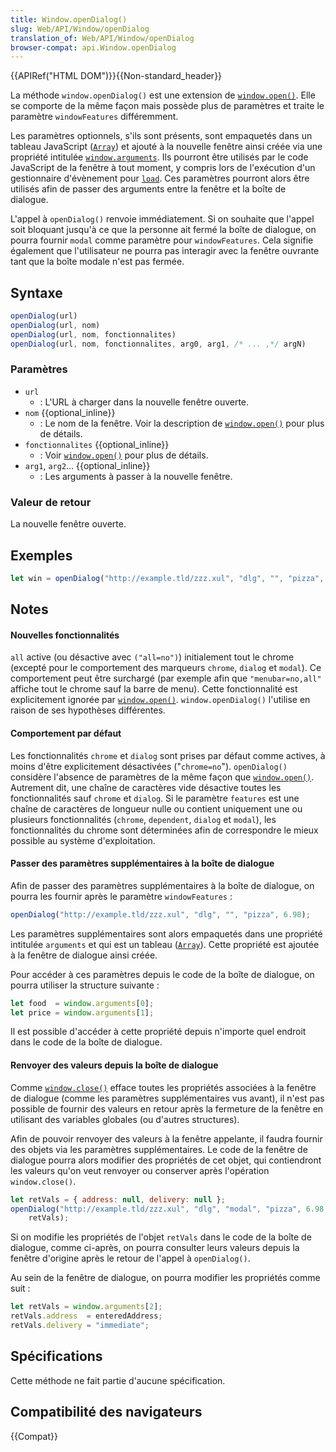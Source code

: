 ```yaml
---
title: Window.openDialog()
slug: Web/API/Window/openDialog
translation_of: Web/API/Window/openDialog
browser-compat: api.Window.openDialog
---
```

{{APIRef("HTML DOM")}}{{Non-standard_header}}

La méthode `window.openDialog()` est une extension de [`window.open()`](/fr/docs/Web/API/Window/open). Elle se comporte de la même façon mais possède plus de paramètres et traite le paramètre `windowFeatures` différemment.

Les paramètres optionnels, s'ils sont présents, sont empaquetés dans un tableau JavaScript ([`Array`](/fr/docs/Web/JavaScript/Reference/Global_Objects/Array)) et ajouté à la nouvelle fenêtre ainsi créée via une propriété intitulée [`window.arguments`](/fr/docs/Web/API/window/arguments). Ils pourront être utilisés par le code JavaScript de la fenêtre à tout moment, y compris lors de l'exécution d'un gestionnaire d'évènement pour [`load`](/fr/docs/Web/API/Window/load_event). Ces paramètres pourront alors être utilisés afin de passer des arguments entre la fenêtre et la boîte de dialogue.

L'appel à `openDialog()` renvoie immédiatement. Si on souhaite que l'appel soit bloquant jusqu'à ce que la personne ait fermé la boîte de dialogue, on pourra fournir `modal` comme paramètre pour `windowFeatures`. Cela signifie également que l'utilisateur ne pourra pas interagir avec la fenêtre ouvrante tant que la boîte modale n'est pas fermée.

## Syntaxe

```js
openDialog(url)
openDialog(url, nom)
openDialog(url, nom, fonctionnalites)
openDialog(url, nom, fonctionnalites, arg0, arg1, /* ... ,*/ argN)
```

### Paramètres

- `url`
  - : L'URL à charger dans la nouvelle fenêtre ouverte.
- `nom` {{optional_inline}}
  - : Le nom de la fenêtre. Voir la description de [`window.open()`](/fr/docs/Web/API/Window/open) pour plus de détails.
- `fonctionnalites` {{optional_inline}}
  - : Voir [`window.open()`](/fr/docs/Web/API/Window/open) pour plus de détails.
- `arg1`, `arg2`… {{optional_inline}}
  - : Les arguments à passer à la nouvelle fenêtre.

### Valeur de retour

La nouvelle fenêtre ouverte.

## Exemples

```js
let win = openDialog("http://example.tld/zzz.xul", "dlg", "", "pizza", 6.98);
```

## Notes

#### Nouvelles fonctionnalités

`all` active (ou désactive avec `("all=no")`) initialement tout le chrome (excepté pour le comportement des marqueurs `chrome`, `dialog` et `modal`). Ce comportement peut être surchargé (par exemple afin que `"menubar=no,all"` affiche tout le chrome sauf la barre de menu). Cette fonctionnalité est explicitement ignorée par [`window.open()`](/fr/docs/Web/API/Window/open). `window.openDialog()` l'utilise en raison de ses hypothèses différentes.

#### Comportement par défaut

Les fonctionnalités `chrome` et `dialog` sont prises par défaut comme actives, à moins d'être explicitement désactivées ("`chrome=no`"). `openDialog()` considère l'absence de paramètres de la même façon que [`window.open()`](/fr/docs/Web/API/Window/open). Autrement dit, une chaîne de caractères vide désactive toutes les fonctionnalités sauf `chrome` et `dialog`. Si le paramètre `features` est une chaîne de caractères de longueur nulle ou contient uniquement une ou plusieurs fonctionnalités (`chrome`, `dependent`, `dialog` et `modal`), les fonctionnalités du chrome sont déterminées afin de correspondre le mieux possible au système d'exploitation.

#### Passer des paramètres supplémentaires à la boîte de dialogue

Afin de passer des paramètres supplémentaires à la boîte de dialogue, on pourra les fournir après le paramètre `windowFeatures`&nbsp;:

```js
openDialog("http://example.tld/zzz.xul", "dlg", "", "pizza", 6.98);
```

Les paramètres supplémentaires sont alors empaquetés dans une propriété intitulée `arguments` et qui est un tableau ([`Array`](/fr/docs/Web/JavaScript/Reference/Global_Objects/Array)). Cette propriété est ajoutée à la fenêtre de dialogue ainsi créée.

Pour accéder à ces paramètres depuis le code de la boîte de dialogue, on pourra utiliser la structure suivante&nbsp;:

```js
let food  = window.arguments[0];
let price = window.arguments[1];
```

Il est possible d'accéder à cette propriété depuis n'importe quel endroit dans le code de la boîte de dialogue.

#### Renvoyer des valeurs depuis la boîte de dialogue

Comme [`window.close()`](/fr/docs/Web/API/Window/close) efface toutes les propriétés associées à la fenêtre de dialogue (comme les paramètres supplémentaires vus avant), il n'est pas possible de fournir des valeurs en retour après la fermeture de la fenêtre en utilisant des variables globales (ou d'autres structures).

Afin de pouvoir renvoyer des valeurs à la fenêtre appelante, il faudra fournir des objets via les paramètres supplémentaires. Le code de la fenêtre de dialogue pourra alors modifier des propriétés de cet objet, qui contiendront les valeurs qu'on veut renvoyer ou conserver après l'opération `window.close()`.

```js
let retVals = { address: null, delivery: null };
openDialog("http://example.tld/zzz.xul", "dlg", "modal", "pizza", 6.98,
    retVals);
```

Si on modifie les propriétés de l'objet `retVals` dans le code de la boîte de dialogue, comme ci-après, on pourra consulter leurs valeurs depuis la fenêtre d'origine après le retour de l'appel à `openDialog()`.

Au sein de la fenêtre de dialogue, on pourra modifier les propriétés comme suit&nbsp;:

```js
let retVals = window.arguments[2];
retVals.address  = enteredAddress;
retVals.delivery = "immediate";
```

## Spécifications

Cette méthode ne fait partie d'aucune spécification.

## Compatibilité des navigateurs

{{Compat}}
